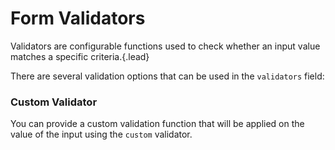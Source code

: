 # Form Validators
Validators are configurable functions used to check whether an input value matches a specific criteria.{.lead}

There are several validation options that can be used in the `validators` field:

<i-code-preview title="Alpha Validator" markup="alpha" link="https://github.com/inkline/inkline/blob/master/src/validators">
<i-form :schema="alphaValidatorForm">
    <i-form-group>
        <i-input :schema="alphaValidatorForm.input" v-model="alphaValidatorForm.input.value" placeholder="This field should contain only letters" />
    </i-form-group>
    <i-form-group>
        <i-input :schema="alphaValidatorForm.inputSpaces" v-model="alphaValidatorForm.inputSpaces.value" placeholder="This field should contain only letters and spaces" />
    </i-form-group>
    <i-form-group>
        <i-input :schema="alphaValidatorForm.inputDashes" v-model="alphaValidatorForm.inputDashes.value" placeholder="This field should contain only letters and dashes" />
    </i-form-group>
</i-form>
<template slot="html">

~~~html
<i-form :schema="form">
    <i-form-group>
        <i-input :schema="form.input" v-model="form.input.value" placeholder="This field should contain only letters" />
    </i-form-group>
    <i-form-group>
        <i-input :schema="form.inputSpaces" v-model="form.inputSpaces.value" placeholder="This field should contain only letters and spaces" />
    </i-form-group>
    <i-form-group>
        <i-input :schema="form.inputDashes" v-model="form.inputDashes.value" placeholder="This field should contain only letters and dashes" />
    </i-form-group>
</i-form>
~~~

</template>
<template slot="js">

~~~js
export default {
    data () {
        return {
            form: this.$form({
                input: {
                    validators: [
                        { rule: 'alpha' }
                    ]
                },
                inputSpaces: {
                    validators: [
                        { rule: 'alpha', allowSpaces: true },
                    ]
                },
                inputDashes: {
                    validators: [
                        { rule: 'alpha', allowDashes: true }
                    ]
                }
            })
        };
    }
}
~~~

</template>
<template slot="output">
<span class="_text-muted">// console.log(this.form);</span>
<pre>
<code>
{{ alphaValidatorForm | prettify }}
</code>
</pre>
</template>
</i-code-preview>

<i-code-preview title="Alphanumeric Validator" markup="alphanumeric" link="https://github.com/inkline/inkline/blob/master/src/validators">
<i-form :schema="alphaValidatorForm">
    <i-form-group>
        <i-input :schema="alphanumericValidatorForm.input" v-model="alphanumericValidatorForm.input.value" placeholder="This field should contain only letters and numbers" />
    </i-form-group>
    <i-form-group>
        <i-input :schema="alphanumericValidatorForm.inputSpaces" v-model="alphanumericValidatorForm.inputSpaces.value" placeholder="This field should contain only letters, numbers and spaces" />
    </i-form-group>
    <i-form-group>
        <i-input :schema="alphanumericValidatorForm.inputDashes" v-model="alphanumericValidatorForm.inputDashes.value" placeholder="This field should contain only letters, numbers and dashes" />
    </i-form-group>
</i-form>
<template slot="html">

~~~html
<i-form :schema="form">
    <i-form-group>
        <i-input :schema="form.input" v-model="form.input.value" placeholder="This field should contain only letters and numbers" />
    </i-form-group>
    <i-form-group>
        <i-input :schema="form.inputSpaces" v-model="form.inputSpaces.value" placeholder="This field should contain only letters, numbers and spaces" />
    </i-form-group>
    <i-form-group>
        <i-input :schema="form.inputDashes" v-model="form.inputDashes.value" placeholder="This field should contain only letters, numbers and dashes" />
    </i-form-group>
</i-form>
~~~

</template>
<template slot="js">

~~~js
export default {
    data () {
        return {
            form: this.$form({
                input: {
                    validators: [
                        { rule: 'alphanumeric' }
                    ]
                },
                inputSpaces: {
                    validators: [
                        { rule: 'alphanumeric', allowSpaces: true },
                    ]
                },
                inputDashes: {
                    validators: [
                        { rule: 'alphanumeric', allowDashes: true }
                    ]
                }
            })
        };
    }
}
~~~

</template>
<template slot="output">
<span class="_text-muted">// console.log(this.form);</span>
<pre>
<code>
{{ alphaValidatorForm | prettify }}
</code>
</pre>
</template>
</i-code-preview>


<i-code-preview title="Email Validator" markup="email" link="https://github.com/inkline/inkline/blob/master/src/validators">
<i-form :schema="emailValidatorForm">
    <i-form-group>
        <i-input :schema="emailValidatorForm.input" v-model="emailValidatorForm.input.value" placeholder="This field an is email" />
    </i-form-group>
</i-form>
<template slot="html">

~~~html
<i-form :schema="form">
    <i-form-group>
        <i-input :schema="form.input" v-model="form.input.value" placeholder="This field is an email" />
    </i-form-group>
</i-form>
~~~

</template>
<template slot="js">

~~~js
export default {
    data () {
        return {
            form: this.$form({
                input: {
                    validators: [
                        { rule: 'email' }
                    ]
                }
            })
        };
    }
}
~~~

</template>
<template slot="output">
<span class="_text-muted">// console.log(this.form);</span>
<pre>
<code>
{{ emailValidatorForm | prettify }}
</code>
</pre>
</template>
</i-code-preview>


<i-code-preview title="Max Validator" markup="max" link="https://github.com/inkline/inkline/blob/master/src/validators">
<i-form :schema="maxValidatorForm">
    <i-form-group>
        <i-input :schema="maxValidatorForm.input" v-model="maxValidatorForm.input.value" placeholder="This field accepts a maximum value of 100." />
    </i-form-group>
</i-form>
<template slot="html">

~~~html
<i-form :schema="form">
    <i-form-group>
        <i-input :schema="form.input" v-model="form.input.value" placeholder="This field accepts a maximum value of 100." />
    </i-form-group>
</i-form>
~~~

</template>
<template slot="js">

~~~js
export default {
    data () {
        return {
            form: this.$form({
                input: {
                    validators: [
                        { rule: 'max', value: 100 }
                    ]
                }
            })
        };
    }
}
~~~

</template>
<template slot="output">
<span class="_text-muted">// console.log(this.form);</span>
<pre>
<code>
{{ maxValidatorForm | prettify }}
</code>
</pre>
</template>
</i-code-preview>


<i-code-preview title="Min Validator" markup="min" link="https://github.com/inkline/inkline/blob/master/src/validators">
<i-form :schema="minValidatorForm">
    <i-form-group>
        <i-input :schema="minValidatorForm.input" v-model="minValidatorForm.input.value" placeholder="This field accepts a minimum value of 10." />
    </i-form-group>
</i-form>
<template slot="html">

~~~html
<i-form :schema="form">
    <i-form-group>
        <i-input :schema="form.input" v-model="form.input.value" placeholder="This field accepts a minimum value of 10." />
    </i-form-group>
</i-form>
~~~

</template>
<template slot="js">

~~~js
export default {
    data () {
        return {
            form: this.$form({
                input: {
                    validators: [
                        { rule: 'min', value: 10 }
                    ]
                }
            })
        };
    }
}
~~~

</template>
<template slot="output">
<span class="_text-muted">// console.log(this.form);</span>
<pre>
<code>
{{ minValidatorForm | prettify }}
</code>
</pre>
</template>
</i-code-preview>


<i-code-preview title="Max Length Validator" markup="maxLength" link="https://github.com/inkline/inkline/blob/master/src/validators">
<i-form :schema="maxLengthValidatorForm">
    <i-form-group>
        <i-input :schema="maxLengthValidatorForm.input" v-model="maxLengthValidatorForm.input.value" placeholder="This field accepts up to 12 characters." />
    </i-form-group>
</i-form>
<template slot="html">

~~~html
<i-form :schema="form">
    <i-form-group>
        <i-input :schema="form.input" v-model="form.input.value" placeholder="This field accepts up to 12 characters." />
    </i-form-group>
</i-form>
~~~

</template>
<template slot="js">

~~~js
export default {
    data () {
        return {
            form: this.$form({
                input: {
                    validators: [
                        { rule: 'maxLength', value: 12 }
                    ]
                }
            })
        };
    }
}
~~~

</template>
<template slot="output">
<span class="_text-muted">// console.log(this.form);</span>
<pre>
<code>
{{ maxLengthValidatorForm | prettify }}
</code>
</pre>
</template>
</i-code-preview>


<i-code-preview title="Min Length Validator" markup="minLength" link="https://github.com/inkline/inkline/blob/master/src/validators">
<i-form :schema="minLengthValidatorForm">
    <i-form-group>
        <i-input :schema="minLengthValidatorForm.input" v-model="minLengthValidatorForm.input.value" placeholder="This field requires at least 6 characters." />
    </i-form-group>
</i-form>
<template slot="html">

~~~html
<i-form :schema="form">
    <i-form-group>
        <i-input :schema="form.input" v-model="form.input.value" placeholder="This field requires at least 6 characters." />
    </i-form-group>
</i-form>
~~~

</template>
<template slot="js">

~~~js
export default {
    data () {
        return {
            form: this.$form({
                input: {
                    validators: [
                        { rule: 'minLength', value: 6 }
                    ]
                }
            })
        };
    }
}
~~~

</template>
<template slot="output">
<span class="_text-muted">// console.log(this.form);</span>
<pre>
<code>
{{ minLengthValidatorForm | prettify }}
</code>
</pre>
</template>
</i-code-preview>


<i-code-preview title="Number Validator" markup="number" link="https://github.com/inkline/inkline/blob/master/src/validators">
<i-form :schema="numberValidatorForm">
    <i-form-group>
        <i-input :schema="numberValidatorForm.input" v-model="numberValidatorForm.input.value" placeholder="This field should contain positive numbers" />
    </i-form-group>
    <i-form-group>
        <i-input :schema="numberValidatorForm.inputNegative" v-model="numberValidatorForm.inputNegative.value" placeholder="This field should contain positive or negative numbers" />
    </i-form-group>
    <i-form-group>
        <i-input :schema="numberValidatorForm.inputNegativeDecimal" v-model="numberValidatorForm.inputNegativeDecimal.value" placeholder="This field should contain positive or negative decimal numbers" />
    </i-form-group>
</i-form>
<template slot="html">

~~~html
<i-form :schema="form">
    <i-form-group>
        <i-input :schema="form.input" v-model="form.input.value" placeholder="This field should contain only numbers" />
    </i-form-group>
    <i-form-group>
        <i-input :schema="form.inputNegative" v-model="form.inputNegative.value" placeholder="This field should contain positive or negative numbers" />
    </i-form-group>
    <i-form-group>
        <i-input :schema="form.inputNegativeDecimal" v-model="form.inputNegativeDecimal.value" placeholder="This field should contain positive or negative decimal numbers" />
    </i-form-group>
</i-form>
~~~

</template>
<template slot="js">

~~~js
export default {
    data () {
        return {
            form: this.$form({
                input: {
                    validators: [
                        { rule: 'number' }
                    ]
                },
                inputNegative: {
                    validators: [
                        { rule: 'number', allowNegative: true }
                    ]
                },
                inputNegativeDecimal: {
                    validators: [
                        { rule: 'number', allowNegative: true, allowDecimal: true }
                    ]
                }
            })
        };
    }
}
~~~

</template>
<template slot="output">
<span class="_text-muted">// console.log(this.form);</span>
<pre>
<code>
{{ numberValidatorForm | prettify }}
</code>
</pre>
</template>
</i-code-preview>


<i-code-preview title="Required Validator" markup="required" link="https://github.com/inkline/inkline/blob/master/src/validators">
<i-form :schema="requiredValidatorForm">
    <i-form-group>
        <i-input :schema="requiredValidatorForm.input" v-model="requiredValidatorForm.input.value" placeholder="This field is required" />
    </i-form-group>
</i-form>
<template slot="html">

~~~html
<i-form :schema="form">
    <i-form-group>
        <i-input :schema="form.input" v-model="form.input.value" placeholder="This field is required" />
    </i-form-group>
</i-form>
~~~

</template>
<template slot="js">

~~~js
export default {
    data () {
        return {
            form: this.$form({
                input: {
                    validators: [
                        { rule: 'required' }
                    ]
                }
            })
        };
    }
}
~~~

</template>
<template slot="output">
<span class="_text-muted">// console.log(this.form);</span>
<pre>
<code>
{{ requiredValidatorForm | prettify }}
</code>
</pre>
</template>
</i-code-preview>


<i-code-preview title="Same As Validator" markup="sameAs" link="https://github.com/inkline/inkline/blob/master/src/validators">
<i-form :schema="sameAsValidatorForm">
    <i-form-group>
        <i-input :schema="sameAsValidatorForm.password" v-model="sameAsValidatorForm.password.value" type="password" placeholder="Password" />
    </i-form-group>
    <i-form-group>
        <i-input :schema="sameAsValidatorForm.passwordConfirmation" v-model="sameAsValidatorForm.passwordConfirmation.value" type="password" placeholder="Password Confirmation" />
    </i-form-group>
</i-form>
<template slot="html">

~~~html
<i-form :schema="form">
    <i-form-group>
        <i-input :schema="form.password" v-model="form.password.value" placeholder="Password" />
    </i-form-group>
    <i-form-group>
        <i-input :schema="form.passwordConfirmation" v-model="form.passwordConfirmation.value" placeholder="Password Confirmation" />
    </i-form-group>
</i-form>
~~~

</template>
<template slot="js">

~~~js
export default {
    data () {
        return {
            form: this.$form({
                password: {},
                passwordConfirmation: {
                    validators: [
                        { rule: 'sameAs', target: 'password' }
                    ]
                }
            })
        };
    }
}
~~~

</template>
<template slot="output">
<span class="_text-muted">// console.log(this.form);</span>
<pre>
<code>
{{ sameAsValidatorForm | prettify }}
</code>
</pre>
</template>
</i-code-preview>


### Custom Validator

You can provide a custom validation function that will be applied on the value of the input using the `custom` validator.

<i-code-preview title="Custom Validator" markup="custom" link="https://github.com/inkline/inkline/blob/master/src/validators">
<i-form :schema="customValidatorForm">
    <i-form-group>
        <i-input :schema="customValidatorForm.input" v-model="customValidatorForm.input.value" placeholder="This field is custom validated. It needs to contain 'inkline'" />
    </i-form-group>
</i-form>
<template slot="html">

~~~html
<i-form :schema="form">
    <i-form-group>
        <i-input :schema="form.input" v-model="form.input.value" placeholder="This field is custom validated. It needs to contain 'inkline'." />
    </i-form-group>
</i-form>
~~~

</template>
<template slot="js">

~~~js
export default {
    data () {
        return {
            form: this.$form({
                input: {
                    validators: [
                        { rule: 'custom', validator: (v) => /inkline/.test(v) }
                    ]
                }
            })
        };
    }
}
~~~

</template>
<template slot="output">
<span class="_text-muted">// console.log(this.form);</span>
<pre>
<code>
{{ customValidatorForm | prettify }}
</code>
</pre>
</template>
</i-code-preview>
